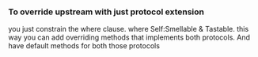### To override upstream with just protocol extension 

you just constrain the where clause. where Self:Smellable & Tastable. this way you can add overriding methods that implements both protocols. And have default methods for both those protocols